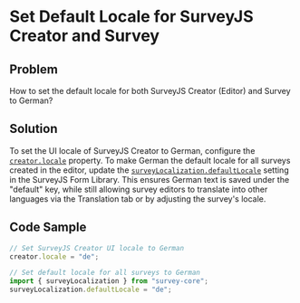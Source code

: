 # Set Default Locale for SurveyJS Creator and Survey

## Problem
How to set the default locale for both SurveyJS Creator (Editor) and Survey to German?

## Solution
To set the UI locale of SurveyJS Creator to German, configure the [`creator.locale`](https://surveyjs.io/survey-creator/documentation/survey-localization-translate-surveys-to-different-languages) property. To make German the default locale for all surveys created in the editor, update the [`surveyLocalization.defaultLocale`](https://surveyjs.io/form-library/documentation/survey-localization) setting in the SurveyJS Form Library. This ensures German text is saved under the "default" key, while still allowing survey editors to translate into other languages via the Translation tab or by adjusting the survey's locale.

## Code Sample
```javascript
// Set SurveyJS Creator UI locale to German
creator.locale = "de";

// Set default locale for all surveys to German
import { surveyLocalization } from "survey-core";
surveyLocalization.defaultLocale = "de";
```